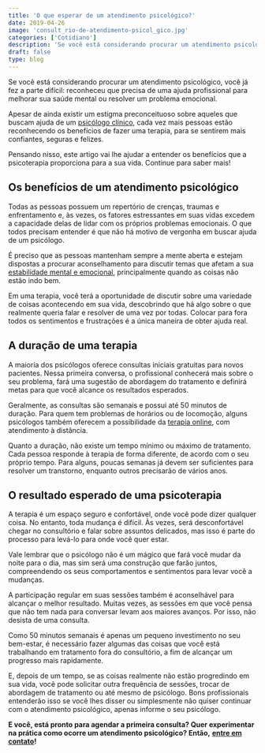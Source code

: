 ```yaml
---
title: 'O que esperar de um atendimento psicológico?'
date: 2019-04-26
image: 'consult_rio-de-atendimento-psicol_gico.jpg'
categories: ['Cotidiano']
description: 'Se você está considerando procurar um atendimento psicológico, você já fez a parte difícil: reconheceu que precisa melhorar sua saúde mental! Saiba mais...'
draft: false
type: blog
---
```


Se você está considerando procurar um atendimento psicológico, você já fez a parte difícil: reconheceu que precisa de uma ajuda profissional para melhorar sua saúde mental ou resolver um problema emocional.

Apesar de ainda existir um estigma preconceituoso sobre aqueles que buscam ajuda de um [psicólogo clínico](/pra-que-serve-um-psicologo-clinico/), cada vez mais pessoas estão reconhecendo os benefícios de fazer uma terapia, para se sentirem mais confiantes, seguras e felizes.

Pensando nisso, este artigo vai lhe ajudar a entender os benefícios que a psicoterapia proporciona para a sua vida. Continue para saber mais!

## **Os benefícios de um atendimento psicológico**

Todas as pessoas possuem um repertório de crenças, traumas e enfrentamento e, às vezes, os fatores estressantes em suas vidas excedem a capacidade delas de lidar com os próprios problemas emocionais. O que todos precisam entender é que não há motivo de vergonha em buscar ajuda de um psicólogo.

É preciso que as pessoas mantenham sempre a mente aberta e estejam dispostas a procurar aconselhamento para discutir temas que afetam a sua [estabilidade mental e emocional](/instabilidade-emocional/), principalmente quando as coisas não estão indo bem.

Em uma terapia, você terá a oportunidade de discutir sobre uma variedade de coisas acontecendo em sua vida, descobrindo que há algo sobre o que realmente queria falar e resolver de uma vez por todas. Colocar para fora todos os sentimentos e frustrações é a única maneira de obter ajuda real.

## **A duração de uma terapia**

A maioria dos psicólogos oferece consultas iniciais gratuitas para novos pacientes. Nessa primeira conversa, o profissional conhecerá mais sobre o seu problema, fará uma sugestão de abordagem do tratamento e definirá metas para que você alcance os resultados esperados.

Geralmente, as consultas são semanais e possui até 50 minutos de duração. Para quem tem problemas de horários ou de locomoção, alguns psicólogos também oferecem a possibilidade da [terapia online](/psicologo-online/), com atendimento à distância.

Quanto a duração, não existe um tempo mínimo ou máximo de tratamento. Cada pessoa responde à terapia de forma diferente, de acordo com o seu próprio tempo. Para alguns, poucas semanas já devem ser suficientes para resolver um transtorno, enquanto outros precisarão de vários anos.

## **O resultado esperado de uma psicoterapia**

A terapia é um espaço seguro e confortável, onde você pode dizer qualquer coisa. No entanto, toda mudança é difícil. Às vezes, será desconfortável chegar no consultório e falar sobre assuntos delicados, mas isso é parte do processo para levá-lo para onde você quer estar.

Vale lembrar que o psicólogo não é um mágico que fará você mudar da noite para o dia, mas sim será uma construção que farão juntos, compreendendo os seus comportamentos e sentimentos para levar você a mudanças.

A participação regular em suas sessões também é aconselhável para alcançar o melhor resultado. Muitas vezes, as sessões em que você pensa que não tem nada para conversar levam aos maiores avanços. Por isso, não desista de uma consulta.

Como 50 minutos semanais é apenas um pequeno investimento no seu bem-estar, é necessário fazer algumas das coisas que você está trabalhando em tratamento fora do consultório, a fim de alcançar um progresso mais rapidamente.

E, depois de um tempo, se as coisas realmente não estão progredindo em sua vida, você pode solicitar outra frequência de sessões, trocar de abordagem de tratamento ou até mesmo de psicólogo. Bons profissionais entenderão isso se você lhes disser ou simplesmente não quiser continuar com o atendimento psicológico, apenas informe o seu psicólogo.

**E você, está pronto para agendar a primeira consulta? Quer experimentar na prática como ocorre um atendimento psicológico? Então,** [**entre em contato**](/contato/)**!**
